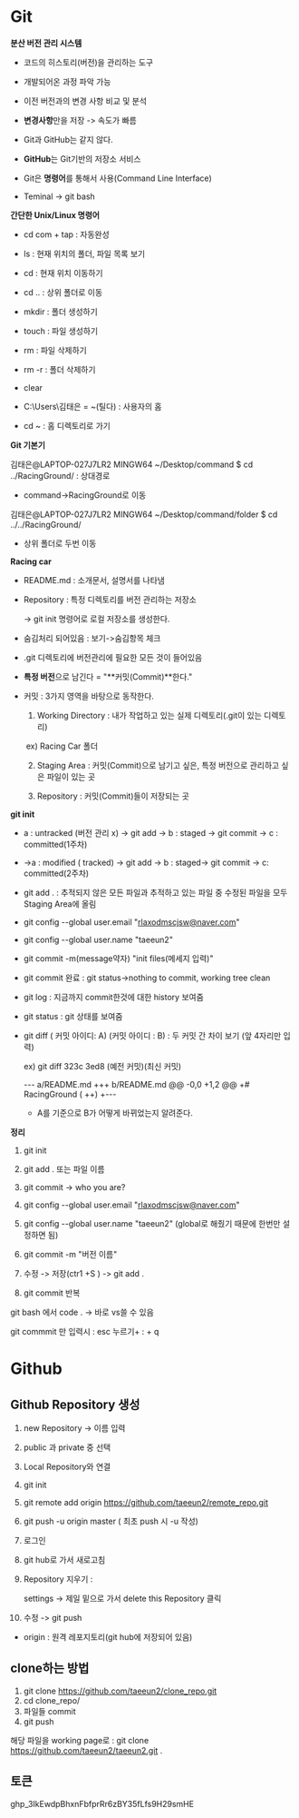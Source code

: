 # Git

**분산 버전 관리 시스템**

- 코드의 히스토리(버전)을 관리하는 도구
- 개발되어온 과정 파악 가능
- 이전 버전과의 변경 사항 비교 및 분석

- **변경사항**만을 저장 -> 속도가 빠름
- Git과 GitHub는 같지 않다.
- **GitHub**는 Git기반의 저장소 서비스
- Git은 **명령어**를 통해서 사용(Command Line Interface)
- Teminal -> git bash

**간단한 Unix/Linux 명령어**

- cd com + tap : 자동완성

- ls : 현재 위치의 폴더, 파일 목록 보기

- cd <path> : 현재 위치 이동하기

- cd .. : 상위 폴더로 이동

- mkdir<name> : 폴더 생성하기

- touch<name> : 파일 생성하기

- rm <name> : 파일 삭제하기

- rm -r <name> : 폴더 삭제하기

- clear 

- C:\Users\김태은 = ~(틸다)  : 사용자의 홈

- cd ~ : 홈 디렉토리로 가기

  

**Git 기본기**

김태은@LAPTOP-027J7LR2 MINGW64 ~/Desktop/command
$ cd ../RacingGround/ : 상대경로

- command->RacingGround로 이동

김태은@LAPTOP-027J7LR2 MINGW64 ~/Desktop/command/folder
$ cd ../../RacingGround/

- 상위 폴더로 두번 이동

**Racing car**

- README.md : 소개문서, 설명서를 나타냄

- Repository : 특정 디렉토리를 버전 관리하는 저장소

  -> git init 명령어로 로컬 저장소를 생성한다.

- 숨김처리 되어있음 : 보기->숨김항목 체크

- .git 디렉토리에 버전관리에 필요한 모든 것이 들어있음

- **특정 버전**으로 남긴다 = "**커밋(Commit)**한다."

- 커밋 : 3가지 영역을 바탕으로 동작한다.

  1.  Working Directory : 내가 작업하고 있는 실제 디렉토리(.git이 있는 디렉토리)

     ​									ex) Racing Car 폴더

  2.  Staging Area : 커밋(Commit)으로 남기고 싶은, 특정 버전으로 관리하고 싶은 파일이 있는 곳

  3.  Repository : 커밋(Commit)들이 저장되는 곳

**git init**

- a : untracked (버전 관리 x) -> git add -> b : staged -> git commit -> c : committed(1주차)

- ->a : modified ( tracked) -> git add -> b : staged-> git commit -> c: committed(2주차)

- git add .  : 추적되지 않은 모든 파일과 추적하고 있는 파일 중 수정된 파일을 모두 Staging Area에 올림

- git config --global user.email "rlaxodmscjsw@naver.com"

- git config --global user.name "taeeun2"

- git commit -m(message약자) "init files(메세지 입력)"

- git commit 완료 : git status->nothing to commit, working tree clean

- git log : 지금까지 commit한것에 대한 history 보여줌

- git status : git 상태를 보여줌

- git diff ( 커밋 아이디: A) (커밋 아이디 : B) : 두 커밋 간 차이 보기 (앞 4자리만 입력)

  ex) git diff 323c 3ed8 (예전 커밋)(최신 커밋)

  --- a/README.md
  +++ b/README.md
  @@ -0,0 +1,2 @@
  +# RacingGround  ( ++)
  +---

  - A를 기준으로 B가 어떻게 바뀌었는지 알려준다.

    

  

**정리**

1. git init

2. git add . 또는 파일 이름

3. git commit -> who you are?

4. git config --global user.email "rlaxodmscjsw@naver.com"

5. git config --global user.name "taeeun2" (global로 해줬기 때문에 한번만 설정하면 됨)

6. git commit -m "버전 이름"

7.  수정 -> 저장(ctr1 +S ) -> git add .

8. git commit 반복

   

git bash 에서 code . -> 바로 vs쓸 수 있음

git commmit 만 입력시 : esc 누르기+ : + q 



# Github

## Github Repository 생성

1. new Repository -> 이름 입력

2. public 과 private 중 선택

3. Local Repository와 연결

4. git init

5. git remote add origin https://github.com/taeeun2/remote_repo.git

6. git push -u origin master ( 최초 push 시 -u 작성)

7. 로그인

8. git hub로 가서 새로고침

9. Repository 지우기 :

   settings -> 제일 밑으로 가서 delete this Repository 클릭

10. 수정 -> git push 

* origin : 원격 레포지토리(git hub에 저장되어 있음)

## clone하는 방법

1. git clone https://github.com/taeeun2/clone_repo.git
2. cd clone_repo/
3. 파일들 commit
4. git push 

해당 파일을 working page로 : git clone https://github.com/taeeun2/taeeun2.git .

## 토큰

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







